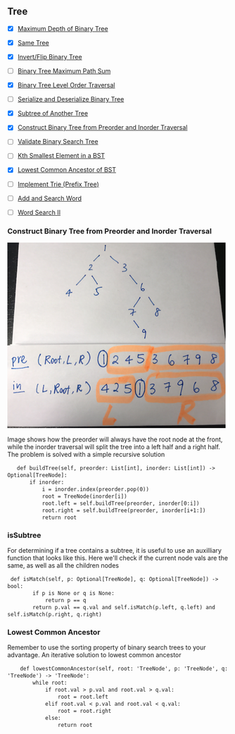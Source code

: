 
## Tree
- [X] [Maximum Depth of Binary Tree](https://leetcode.com/problems/maximum-depth-of-binary-tree/)
- [X] [Same Tree](https://leetcode.com/problems/same-tree/)
- [X] [Invert/Flip Binary Tree](https://leetcode.com/problems/invert-binary-tree/)
- [ ] [Binary Tree Maximum Path Sum](https://leetcode.com/problems/binary-tree-maximum-path-sum/)
- [X] [Binary Tree Level Order Traversal](https://leetcode.com/problems/binary-tree-level-order-traversal/)
- [ ] [Serialize and Deserialize Binary Tree](https://leetcode.com/problems/serialize-and-deserialize-binary-tree/)
- [X] [Subtree of Another Tree](https://leetcode.com/problems/subtree-of-another-tree/)
- [X] [Construct Binary Tree from Preorder and Inorder Traversal](https://leetcode.com/problems/construct-binary-tree-from-preorder-and-inorder-traversal/)
- [ ] [Validate Binary Search Tree](https://leetcode.com/problems/validate-binary-search-tree/)
- [ ] [Kth Smallest Element in a BST](https://leetcode.com/problems/kth-smallest-element-in-a-bst/)
- [X] [Lowest Common Ancestor of BST](https://leetcode.com/problems/lowest-common-ancestor-of-a-binary-search-tree/)
- [ ] [Implement Trie (Prefix Tree)](https://leetcode.com/problems/implement-trie-prefix-tree/)
- [ ] [Add and Search Word](https://leetcode.com/problems/add-and-search-word-data-structure-design/)
- [ ] [Word Search II](https://leetcode.com/problems/word-search-ii/)



### Construct Binary Tree from Preorder and Inorder Traversal ###

![build-tree](./build-tree.png)
 
 Image shows how the preorder will always have the root node at the front, while the inorder traversal will split the tree into a left half and a right half. The problem is solved with a simple recursive solution
 ```
    def buildTree(self, preorder: List[int], inorder: List[int]) -> Optional[TreeNode]:
        if inorder:
            i = inorder.index(preorder.pop(0))
            root = TreeNode(inorder[i])
            root.left = self.buildTree(preorder, inorder[0:i])
            root.right = self.buildTree(preorder, inorder[i+1:])
            return root
 ```


### isSubtree ###
For determining if a tree contains a subtree, it is useful to use an auxilliary function that looks like this. Here we'll check if the current node vals are the same, as well as all the children nodes 

```  
 def isMatch(self, p: Optional[TreeNode], q: Optional[TreeNode]) -> bool:
        if p is None or q is None:
            return p == q
        return p.val == q.val and self.isMatch(p.left, q.left) and self.isMatch(p.right, q.right)
```

### Lowest Common Ancestor ###
Remember to use the sorting property of binary search trees to your advantage. An iterative solution to lowest common ancestor
```
    def lowestCommonAncestor(self, root: 'TreeNode', p: 'TreeNode', q: 'TreeNode') -> 'TreeNode':
        while root:
            if root.val > p.val and root.val > q.val:
                root = root.left
            elif root.val < p.val and root.val < q.val:
                root = root.right
            else:
                return root
```